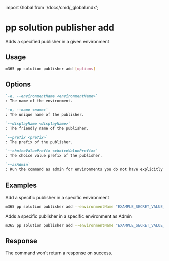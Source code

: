 <!-- DISCLAIMER: All secrets, passwords, and sensitive values in this document are examples only and not real credentials. -->
import Global from '/docs/cmd/_global.mdx';

# pp solution publisher add

Adds a specified publisher in a given environment

## Usage

```sh
m365 pp solution publisher add [options]
```

## Options

```md definition-list
`-e, --environmentName <environmentName>`
: The name of the environment.

`-n, --name <name>`
: The unique name of the publisher.

`--displayName <displayName>`
: The friendly name of the publisher.

`--prefix <prefix>`
: The prefix of the publisher.

`--choiceValuePrefix <choiceValuePrefix>`
: The choice value prefix of the publisher.

`--asAdmin`
: Run the command as admin for environments you do not have explicitly assigned permissions to.
```

<Global />

## Examples

Add a specific publisher in a specific environment

```sh
m365 pp solution publisher add --environmentName "EXAMPLE_SECRET_VALUE_PLACEHOLDER" --name "Contoso" --displayName "Contoso" --prefix "new" --choiceValuePrefix 10000
```

Adds a specific publisher in a specific environment as Admin

```sh
m365 pp solution publisher add --environmentName "EXAMPLE_SECRET_VALUE_PLACEHOLDER" --name "Contoso" --displayName "Contoso" --prefix "new" --choiceValuePrefix 10000 --asAdmin
```

## Response

The command won't return a response on success.

